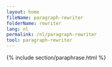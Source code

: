 ```yaml
---
layout: home
fileName: paragraph-rewriter
folderName: rewriter
lang: nl
permalink: /nl/paragraph-rewriter
tool: paragraph-rewriter
---
```

{% include section/paraphrase.html %}
